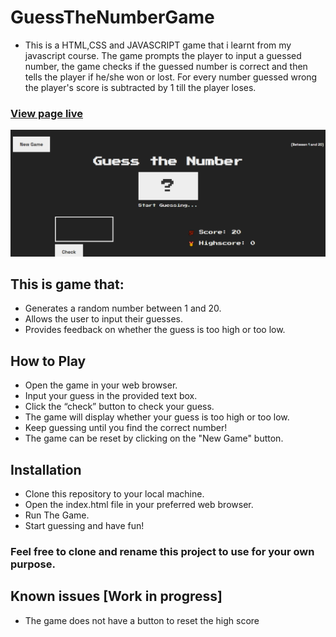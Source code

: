 # GuessTheNumberGame

- This is a HTML,CSS and JAVASCRIPT game that i learnt from my javascript course. The game prompts the player to input a guessed number, the game checks if the guessed number is correct and then tells the player if he/she won or lost. For every number guessed wrong the player's score is subtracted by 1 till the player loses.

### <a href="https://guessthenumbergame.vercel.app/">View page live </a>

![Game Preview](<images/Screenshot 2024-02-10 103352.png>)

## This is game that:

- Generates a random number between 1 and 20.
- Allows the user to input their guesses.
- Provides feedback on whether the guess is too high or too low.

## How to Play

- Open the game in your web browser.
- Input your guess in the provided text box.
- Click the “check” button to check your guess.
- The game will display whether your guess is too high or too low.
- Keep guessing until you find the correct number!
- The game can be reset by clicking on the "New Game" button.

## Installation

- Clone this repository to your local machine.
- Open the index.html file in your preferred web browser.
- Run The Game.
- Start guessing and have fun!

### Feel free to clone and rename this project to use for your own purpose.

## Known issues [Work in progress]

- The game does not have a button to reset the high score
